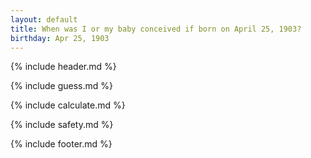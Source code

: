 ```yaml
---
layout: default
title: When was I or my baby conceived if born on April 25, 1903?
birthday: Apr 25, 1903
---
```


{% include header.md %}

{% include guess.md %}

{% include calculate.md %}

{% include safety.md %}

{% include footer.md %}



